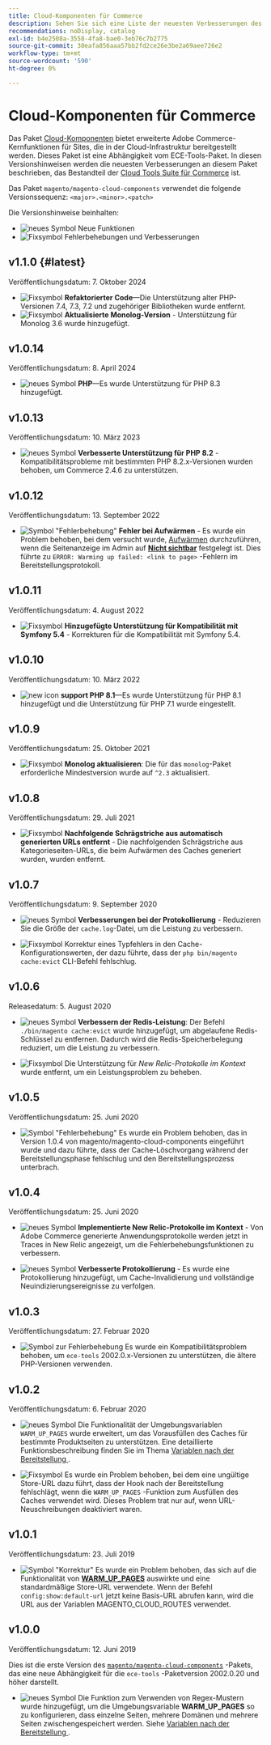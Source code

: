 ```yaml
---
title: Cloud-Komponenten für Commerce
description: Sehen Sie sich eine Liste der neuesten Verbesserungen des Cloud-Komponenten-Pakets an.
recommendations: noDisplay, catalog
exl-id: b4e2508a-3558-4fa8-bae0-3eb76c7b2775
source-git-commit: 30eafa856aaa57bb2fd2ce26e3be2a69aee726e2
workflow-type: tm+mt
source-wordcount: '590'
ht-degree: 0%

---
```


# Cloud-Komponenten für Commerce

Das Paket [Cloud-Komponenten](https://github.com/magento/magento-cloud-components) bietet erweiterte Adobe Commerce-Kernfunktionen für Sites, die in der Cloud-Infrastruktur bereitgestellt werden. Dieses Paket ist eine Abhängigkeit vom ECE-Tools-Paket. In diesen Versionshinweisen werden die neuesten Verbesserungen an diesem Paket beschrieben, das Bestandteil der [Cloud Tools Suite für Commerce](cloud-tools-suite.md) ist.

Das Paket `magento/magento-cloud-components` verwendet die folgende Versionssequenz: `<major>.<minor>.<patch>`

Die Versionshinweise beinhalten:

- ![neues Symbol](../../assets/new.svg) Neue Funktionen
- ![Fixsymbol](../../assets/fix.svg) Fehlerbehebungen und Verbesserungen

<!--Add release notes below-->

## v1.1.0 {#latest}

Veröffentlichungsdatum: 7. Oktober 2024

- ![Fixsymbol](../../assets/fix.svg) **Refaktorierter Code**—Die Unterstützung alter PHP-Versionen 7.4, 7.3, 7.2 und zugehöriger Bibliotheken wurde entfernt.<!-- MCLOUD-9278 - -->
- ![Fixsymbol](../../assets/fix.svg) **Aktualisierte Monolog-Version** - Unterstützung für Monolog 3.6 wurde hinzugefügt.<!-- MCLOUD-12855 - -->

## v1.0.14

Veröffentlichungsdatum: 8. April 2024

- ![neues Symbol](../../assets/new.svg) **PHP**—Es wurde Unterstützung für PHP 8.3 hinzugefügt.

## v1.0.13

Veröffentlichungsdatum: 10. März 2023

- ![neues Symbol](../../assets/new.svg) **Verbesserte Unterstützung für PHP 8.2** - Kompatibilitätsprobleme mit bestimmten PHP 8.2.x-Versionen wurden behoben, um Commerce 2.4.6 zu unterstützen.

## v1.0.12

Veröffentlichungsdatum: 13. September 2022

- ![Symbol &quot;Fehlerbehebung&quot;](../../assets/fix.svg) **Fehler bei Aufwärmen** - Es wurde ein Problem behoben, bei dem versucht wurde, [Aufwärmen](../environment/variables-post-deploy.md#warm_up_pages) durchzuführen, wenn die Seitenanzeige im Admin auf [**Nicht sichtbar**](https://docs.magento.com/user-guide/system/data-attributes-product.html#simple-product-csv-file-structure) festgelegt ist. Dies führte zu `ERROR: Warming up failed: <link to page>` -Fehlern im Bereitstellungsprotokoll.<!-- MCLOUD-9134 -->

## v1.0.11

Veröffentlichungsdatum: 4. August 2022

- ![Fixsymbol](../../assets/fix.svg) **Hinzugefügte Unterstützung für Kompatibilität mit Symfony 5.4** - Korrekturen für die Kompatibilität mit Symfony 5.4.<!-- AC-3550 -->

## v1.0.10

Veröffentlichungsdatum: 10. März 2022

- ![new icon](../../assets/new.svg) **support PHP 8.1**—Es wurde Unterstützung für PHP 8.1 hinzugefügt und die Unterstützung für PHP 7.1 wurde eingestellt.

## v1.0.9

Veröffentlichungsdatum: 25. Oktober 2021

- ![Fixsymbol](../../assets/fix.svg) **Monolog aktualisieren**: Die für das `monolog`-Paket erforderliche Mindestversion wurde auf `^2.3` aktualisiert.<!-- ACMP-1263 -->

## v1.0.8

Veröffentlichungsdatum: 29. Juli 2021

- ![Fixsymbol](../../assets/fix.svg) **Nachfolgende Schrägstriche aus automatisch generierten URLs entfernt** - Die nachfolgenden Schrägstriche aus Kategorieseiten-URLs, die beim Aufwärmen des Caches generiert wurden, wurden entfernt.<!--MCLOUD-7192-->

## v1.0.7

Veröffentlichungsdatum: 9. September 2020

- ![neues Symbol](../../assets/new.svg) **Verbesserungen bei der Protokollierung** - Reduzieren Sie die Größe der `cache.log`-Datei, um die Leistung zu verbessern.<!--MCLOUD-6859-->

- ![Fixsymbol](../../assets/fix.svg) Korrektur eines Typfehlers in den Cache-Konfigurationswerten, der dazu führte, dass der `php bin/magento cache:evict` CLI-Befehl fehlschlug.

## v1.0.6

Releasedatum: 5. August 2020

- ![neues Symbol](../../assets/new.svg) **Verbessern der Redis-Leistung**: Der Befehl `./bin/magento cache:evict` wurde hinzugefügt, um abgelaufene Redis-Schlüssel zu entfernen. Dadurch wird die Redis-Speicherbelegung reduziert, um die Leistung zu verbessern.<!--MCLOUD-6023-->

- ![Fixsymbol](../../assets/fix.svg) Die Unterstützung für *New Relic-Protokolle im Kontext* wurde entfernt, um ein Leistungsproblem zu beheben.<!--MCLOUD-6422-->

## v1.0.5

Veröffentlichungsdatum: 25. Juni 2020

- ![Symbol &quot;Fehlerbehebung&quot;](../../assets/fix.svg) Es wurde ein Problem behoben, das in Version 1.0.4 von magento/magento-cloud-components eingeführt wurde und dazu führte, dass der Cache-Löschvorgang während der Bereitstellungsphase fehlschlug und den Bereitstellungsprozess unterbrach.

## v1.0.4

Veröffentlichungsdatum: 25. Juni 2020

- ![neues Symbol](../../assets/new.svg) **Implementierte New Relic-Protokolle im Kontext** - Von Adobe Commerce generierte Anwendungsprotokolle werden jetzt in Traces in New Relic angezeigt, um die Fehlerbehebungsfunktionen zu verbessern.<!--MCLOUD-6029-->

- ![neues Symbol](../../assets/new.svg) **Verbesserte Protokollierung** - Es wurde eine Protokollierung hinzugefügt, um Cache-Invalidierung und vollständige Neuindizierungsereignisse zu verfolgen.<!--MCLOUD-6157-->

## v1.0.3

Veröffentlichungsdatum: 27. Februar 2020

- ![Symbol zur Fehlerbehebung](../../assets/fix.svg) Es wurde ein Kompatibilitätsproblem behoben, um `ece-tools` 2002.0.x-Versionen zu unterstützen, die ältere PHP-Versionen verwenden.

## v1.0.2

Veröffentlichungsdatum: 6. Februar 2020

- ![neues Symbol](../../assets/new.svg) Die Funktionalität der Umgebungsvariablen `WARM_UP_PAGES` wurde erweitert, um das Vorausfüllen des Caches für bestimmte Produktseiten zu unterstützen. Eine detaillierte Funktionsbeschreibung finden Sie im Thema [ Variablen nach der Bereitstellung ](../environment/variables-post-deploy.md#warm_up_pages) .<!--MAGECLOUD-4444-->

- ![Fixsymbol](../../assets/fix.svg) Es wurde ein Problem behoben, bei dem eine ungültige Store-URL dazu führt, dass der Hook nach der Bereitstellung fehlschlägt, wenn die `WARM_UP_PAGES` -Funktion zum Ausfüllen des Caches verwendet wird. Dieses Problem trat nur auf, wenn URL-Neuschreibungen deaktiviert waren.<!-- MAGECLOUD-4094 -->

## v1.0.1

Veröffentlichungsdatum: 23. Juli 2019

- ![Symbol &quot;Korrektur&quot;](../../assets/fix.svg) Es wurde ein Problem behoben, das sich auf die Funktionalität von [**WARM_UP_PAGES**](../environment/variables-post-deploy.md#warm_up_pages) auswirkte und eine standardmäßige Store-URL verwendete. Wenn der Befehl `config:show:default-url` jetzt keine Basis-URL abrufen kann, wird die URL aus der Variablen MAGENTO_CLOUD_ROUTES verwendet.<!-- MAGECLOUD-3866 -->

## v1.0.0

Veröffentlichungsdatum: 12. Juni 2019

Dies ist die erste Version des [`magento/magento-cloud-components`](https://github.com/magento/magento-cloud-components) -Pakets, das eine neue Abhängigkeit für die `ece-tools` -Paketversion 2002.0.20 und höher darstellt.

- ![neues Symbol](../../assets/new.svg) Die Funktion zum Verwenden von Regex-Mustern wurde hinzugefügt, um die Umgebungsvariable **WARM_UP_PAGES** so zu konfigurieren, dass einzelne Seiten, mehrere Domänen und mehrere Seiten zwischengespeichert werden. Siehe [Variablen nach der Bereitstellung ](../environment/variables-post-deploy.md#warm_up_pages).<!--MAGECLOUD-3258-->
